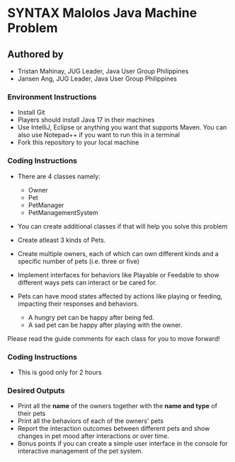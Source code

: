 # SYNTAX Malolos Java Machine Problem

## Authored by
* Tristan Mahinay, JUG Leader, Java User Group Philippines
* Jansen Ang, JUG Leader, Java User Group Philippines

### Environment Instructions
* Install Git
* Players should install Java 17 in their machines
* Use IntelliJ, Eclipse or anything you want that supports Maven. You can also use Notepad++ if you want to run this in a terminal
* Fork this repository to your local machine

### Coding Instructions
* There are 4 classes namely:
  * Owner
  * Pet
  * PetManager
  * PetManagementSystem

* You can create additional classes if that will help you solve this problem
* Create atleast 3 kinds of Pets.
* Create multiple owners, each of which can own different kinds and a specific number of pets (i.e. three or five)
* Implement interfaces for behaviors like Playable or Feedable to show different ways pets can interact or be cared for.
* Pets can have mood states affected by actions like playing or feeding, impacting their responses and behaviors.
  * A hungry pet can be happy after being fed.
  * A sad pet can be happy after playing with the owner.

Please read the guide comments for each class for you to move forward!

### Coding Instructions
* This is good only for 2 hours

### Desired Outputs
* Print all the <b>name</b> of the owners together with the <b>name and type</b> of their pets
* Print all the behaviors of each of the owners' pets
* Report the interaction outcomes between different pets and show changes in pet mood after interactions or over time.
* Bonus points if you can create a simple user interface in the console for interactive management of the pet system.







